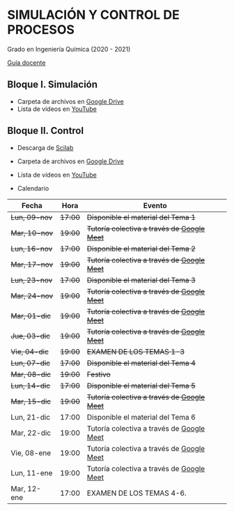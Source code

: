 # SIMULACIÓN Y CONTROL DE PROCESOS

 Grado en Ingeniería Química (2020 - 2021)
 
 [Guía docente](https://iquimica.ugr.es/sites/departamentos_files/departamentos_iquimica/public/inline-files/2020-21_220_11_41_Simulacion_Control_Procesos.pdf)


## Bloque I. Simulación

* Carpeta de archivos en [Google Drive](https://drive.google.com/drive/folders/1f5oBHUeEjwEuv7M8pTJEIiroGQr25Cw-) 
* Lista de vídeos en [YouTube](https://www.youtube.com/playlist?list=PLY7KaFBcCn-wRBAF-B86bEeSPU6pb234r)


## Bloque II. Control

* Descarga de [Scilab](http://www.scilab.org/)

* Carpeta de archivos en [Google Drive](https://drive.google.com/drive/folders/1TDeQDHIm9rNvplCiOlR4Mp-uJupkcyGd) 

* Lista de vídeos en [YouTube](https://www.youtube.com/playlist?list=PLh3F9fU7h8w3jyU5WFMaUnO8hIjd5mght)

* Calendario

Fecha       | Hora  | Evento
----------- | ----- | -------------
~~Lun, 09-nov~~ | ~~17:00~~ | ~~Disponible el material del Tema 1~~
~~Mar, 10-nov~~ | ~~19:00~~ | ~~Tutoría colectiva a través de [Google Meet](https://meet.google.com/rzw-gnwt-wmh)~~
~~Lun, 16-nov~~ | ~~17:00~~ | ~~Disponible el material del Tema 2~~
~~Mar, 17-nov~~ | ~~19:00~~ | ~~Tutoría colectiva a través de [Google Meet](https://meet.google.com/rzw-gnwt-wmh)~~
~~Lun, 23-nov~~ | ~~17:00~~ | ~~Disponible el material del Tema 3~~
~~Mar, 24-nov~~ | ~~19:00~~ | ~~Tutoría colectiva a través de [Google Meet](https://meet.google.com/rzw-gnwt-wmh)~~
~~Mar, 01-dic~~ | ~~19:00~~ | ~~Tutoría colectiva a través de [Google Meet](https://meet.google.com/rzw-gnwt-wmh)~~
~~Jue, 03-dic~~ | ~~19:00~~ | ~~Tutoría colectiva a través de [Google Meet](https://meet.google.com/rzw-gnwt-wmh)~~
~~Vie, 04-dic~~ | ~~19:00~~ | ~~EXAMEN DE LOS TEMAS 1-3~~
~~Lun, 07-dic~~ | ~~17:00~~ | ~~Disponible el material del Tema 4~~
~~Mar, 08-dic~~ | ~~19:00~~ | ~~Festivo~~
~~Lun, 14-dic~~ | ~~17:00~~ | ~~Disponible el material del Tema 5~~
~~Mar, 15-dic~~ | ~~19:00~~ | ~~Tutoría colectiva a través de [Google Meet](https://meet.google.com/rzw-gnwt-wmh)~~
Lun, 21-dic | 17:00 | Disponible el material del Tema 6
Mar, 22-dic | 19:00 | Tutoría colectiva a través de [Google Meet](https://meet.google.com/rzw-gnwt-wmh)
Vie, 08-ene | 19:00 | Tutoría colectiva a través de [Google Meet](https://meet.google.com/rzw-gnwt-wmh)
Lun, 11-ene | 19:00 | Tutoría colectiva a través de [Google Meet](https://meet.google.com/rzw-gnwt-wmh)
Mar, 12-ene | 17:00 | EXAMEN DE LOS TEMAS 4-6.
